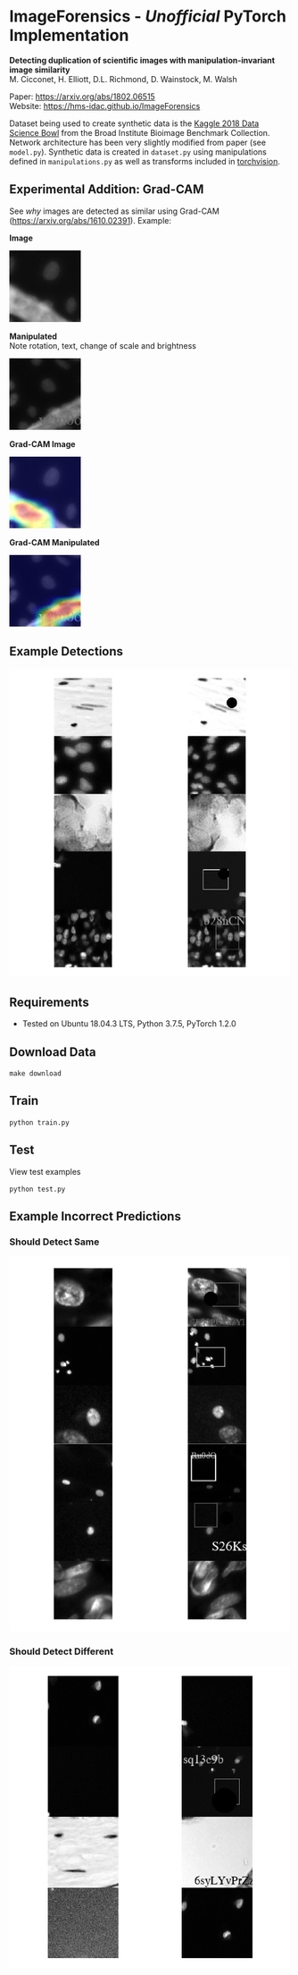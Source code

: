 # ImageForensics - *Unofficial* PyTorch Implementation

**Detecting duplication of scientific images with manipulation-invariant image similarity**<br>
M. Cicconet, H. Elliott, D.L. Richmond, D. Wainstock, M. Walsh<br>

Paper: https://arxiv.org/abs/1802.06515<br>
Website: https://hms-idac.github.io/ImageForensics<br>

Dataset being used to create synthetic data is the [Kaggle 2018 Data Science
Bowl](https://data.broadinstitute.org/bbbc/BBBC038/) from the Broad Institute
Bioimage Benchmark Collection. Network architecture has been very slightly
modified from paper (see `model.py`). Synthetic data is created in `dataset.py`
using manipulations defined in `manipulations.py` as well as transforms included
in [torchvision](https://pytorch.org/docs/stable/torchvision/transforms.html).

## Experimental Addition: Grad-CAM

See *why* images are detected as similar using Grad-CAM
(https://arxiv.org/abs/1610.02391). Example:

**Image**

![](figures/anchor_raw.jpg)

**Manipulated**<br>
Note rotation, text, change of scale and brightness

![](figures/same_raw.jpg)

**Grad-CAM Image**

![](figures/cam_anchor.jpg)

**Grad-CAM Manipulated**

![](figures/cam_same.jpg)

## Example Detections

![correct](figures/correct.png)

## Requirements

 * Tested on Ubuntu 18.04.3 LTS, Python 3.7.5, PyTorch 1.2.0


## Download Data

```shell
make download
```

## Train

```shell
python train.py
```

## Test

View test examples

```shell
python test.py
```

## Example Incorrect Predictions

### Should Detect Same

![wrong same](figures/same.png)

### Should Detect Different

![wrong diff](figures/diff.png)



